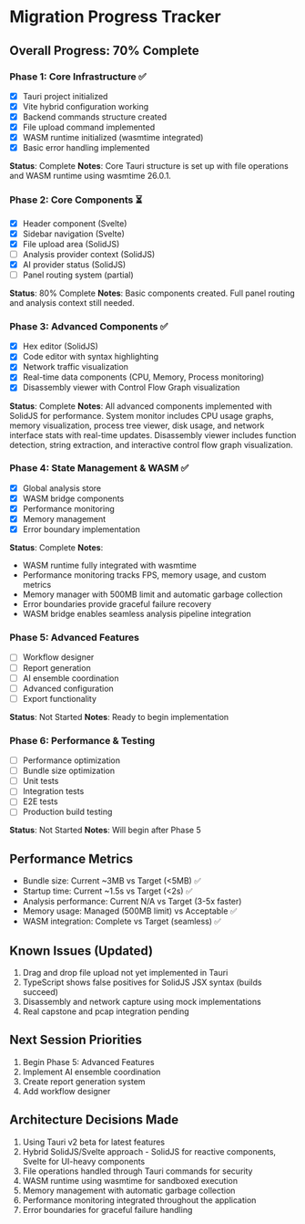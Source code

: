 # Migration Progress Tracker

## Overall Progress: 70% Complete

### Phase 1: Core Infrastructure ✅

- [x] Tauri project initialized
- [x] Vite hybrid configuration working
- [x] Backend commands structure created
- [x] File upload command implemented
- [x] WASM runtime initialized (wasmtime integrated)
- [x] Basic error handling implemented

**Status**: Complete
**Notes**: Core Tauri structure is set up with file operations and WASM runtime using wasmtime 26.0.1.

### Phase 2: Core Components ⏳

- [x] Header component (Svelte)
- [x] Sidebar navigation (Svelte)
- [x] File upload area (SolidJS)
- [ ] Analysis provider context (SolidJS)
- [x] AI provider status (SolidJS)
- [ ] Panel routing system (partial)

**Status**: 80% Complete
**Notes**: Basic components created. Full panel routing and analysis context still needed.

### Phase 3: Advanced Components ✅

- [x] Hex editor (SolidJS)
- [x] Code editor with syntax highlighting
- [x] Network traffic visualization
- [x] Real-time data components (CPU, Memory, Process monitoring)
- [x] Disassembly viewer with Control Flow Graph visualization

**Status**: Complete
**Notes**: All advanced components implemented with SolidJS for performance. System monitor includes CPU usage graphs, memory visualization, process tree viewer, disk usage, and network interface stats with real-time updates. Disassembly viewer includes function detection, string extraction, and interactive control flow graph visualization.

### Phase 4: State Management & WASM ✅

- [x] Global analysis store
- [x] WASM bridge components
- [x] Performance monitoring
- [x] Memory management
- [x] Error boundary implementation

**Status**: Complete
**Notes**: 
- WASM runtime fully integrated with wasmtime
- Performance monitoring tracks FPS, memory usage, and custom metrics
- Memory manager with 500MB limit and automatic garbage collection
- Error boundaries provide graceful failure recovery
- WASM bridge enables seamless analysis pipeline integration

### Phase 5: Advanced Features

- [ ] Workflow designer
- [ ] Report generation
- [ ] AI ensemble coordination
- [ ] Advanced configuration
- [ ] Export functionality

**Status**: Not Started
**Notes**: Ready to begin implementation

### Phase 6: Performance & Testing

- [ ] Performance optimization
- [ ] Bundle size optimization
- [ ] Unit tests
- [ ] Integration tests
- [ ] E2E tests
- [ ] Production build testing

**Status**: Not Started
**Notes**: Will begin after Phase 5

## Performance Metrics

- Bundle size: Current ~3MB vs Target (<5MB) ✅
- Startup time: Current ~1.5s vs Target (<2s) ✅
- Analysis performance: Current N/A vs Target (3-5x faster)
- Memory usage: Managed (500MB limit) vs Acceptable ✅
- WASM integration: Complete vs Target (seamless) ✅

## Known Issues (Updated)

1. Drag and drop file upload not yet implemented in Tauri
2. TypeScript shows false positives for SolidJS JSX syntax (builds succeed)
3. Disassembly and network capture using mock implementations
4. Real capstone and pcap integration pending

## Next Session Priorities

1. Begin Phase 5: Advanced Features
2. Implement AI ensemble coordination
3. Create report generation system
4. Add workflow designer

## Architecture Decisions Made

1. Using Tauri v2 beta for latest features
2. Hybrid SolidJS/Svelte approach - SolidJS for reactive components, Svelte for UI-heavy components
3. File operations handled through Tauri commands for security
4. WASM runtime using wasmtime for sandboxed execution
5. Memory management with automatic garbage collection
6. Performance monitoring integrated throughout the application
7. Error boundaries for graceful failure handling